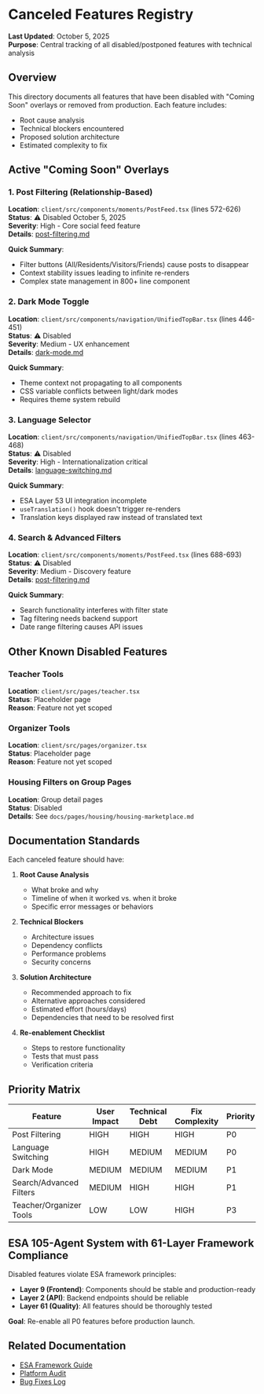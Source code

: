 # Canceled Features Registry

**Last Updated**: October 5, 2025  
**Purpose**: Central tracking of all disabled/postponed features with technical analysis

## Overview

This directory documents all features that have been disabled with "Coming Soon" overlays or removed from production. Each feature includes:
- Root cause analysis
- Technical blockers encountered
- Proposed solution architecture
- Estimated complexity to fix

## Active "Coming Soon" Overlays

### 1. Post Filtering (Relationship-Based)
**Location**: `client/src/components/moments/PostFeed.tsx` (lines 572-626)  
**Status**: ⚠️ Disabled October 5, 2025  
**Severity**: High - Core social feed feature  
**Details**: [post-filtering.md](./post-filtering.md)

**Quick Summary**:
- Filter buttons (All/Residents/Visitors/Friends) cause posts to disappear
- Context stability issues leading to infinite re-renders
- Complex state management in 800+ line component

### 2. Dark Mode Toggle
**Location**: `client/src/components/navigation/UnifiedTopBar.tsx` (lines 446-451)  
**Status**: ⚠️ Disabled  
**Severity**: Medium - UX enhancement  
**Details**: [dark-mode.md](./dark-mode.md)

**Quick Summary**:
- Theme context not propagating to all components
- CSS variable conflicts between light/dark modes
- Requires theme system rebuild

### 3. Language Selector
**Location**: `client/src/components/navigation/UnifiedTopBar.tsx` (lines 463-468)  
**Status**: ⚠️ Disabled  
**Severity**: High - Internationalization critical  
**Details**: [language-switching.md](./language-switching.md)

**Quick Summary**:
- ESA Layer 53 UI integration incomplete
- `useTranslation()` hook doesn't trigger re-renders
- Translation keys displayed raw instead of translated text

### 4. Search & Advanced Filters
**Location**: `client/src/components/moments/PostFeed.tsx` (lines 688-693)  
**Status**: ⚠️ Disabled  
**Severity**: Medium - Discovery feature  
**Details**: [post-filtering.md](./post-filtering.md#search-and-tags)

**Quick Summary**:
- Search functionality interferes with filter state
- Tag filtering needs backend support
- Date range filtering causes API issues

## Other Known Disabled Features

### Teacher Tools
**Location**: `client/src/pages/teacher.tsx`  
**Status**: Placeholder page  
**Reason**: Feature not yet scoped

### Organizer Tools
**Location**: `client/src/pages/organizer.tsx`  
**Status**: Placeholder page  
**Reason**: Feature not yet scoped

### Housing Filters on Group Pages
**Location**: Group detail pages  
**Status**: Disabled  
**Details**: See `docs/pages/housing/housing-marketplace.md`

## Documentation Standards

Each canceled feature should have:

1. **Root Cause Analysis**
   - What broke and why
   - Timeline of when it worked vs. when it broke
   - Specific error messages or behaviors

2. **Technical Blockers**
   - Architecture issues
   - Dependency conflicts
   - Performance problems
   - Security concerns

3. **Solution Architecture**
   - Recommended approach to fix
   - Alternative approaches considered
   - Estimated effort (hours/days)
   - Dependencies that need to be resolved first

4. **Re-enablement Checklist**
   - Steps to restore functionality
   - Tests that must pass
   - Verification criteria

## Priority Matrix

| Feature | User Impact | Technical Debt | Fix Complexity | Priority |
|---------|-------------|----------------|----------------|----------|
| Post Filtering | HIGH | HIGH | HIGH | P0 |
| Language Switching | HIGH | MEDIUM | MEDIUM | P0 |
| Dark Mode | MEDIUM | MEDIUM | MEDIUM | P1 |
| Search/Advanced Filters | MEDIUM | HIGH | HIGH | P1 |
| Teacher/Organizer Tools | LOW | LOW | HIGH | P3 |

## ESA 105-Agent System with 61-Layer Framework Compliance

Disabled features violate ESA framework principles:

- **Layer 9 (Frontend)**: Components should be stable and production-ready
- **Layer 2 (API)**: Backend endpoints should be reliable
- **Layer 61 (Quality)**: All features should be thoroughly tested

**Goal**: Re-enable all P0 features before production launch.

## Related Documentation

- [ESA Framework Guide](../../ESA.md)
- [Platform Audit](../../ESA_COMPREHENSIVE_PLATFORM_AUDIT.md)
- [Bug Fixes Log](../bug-fixes/)
